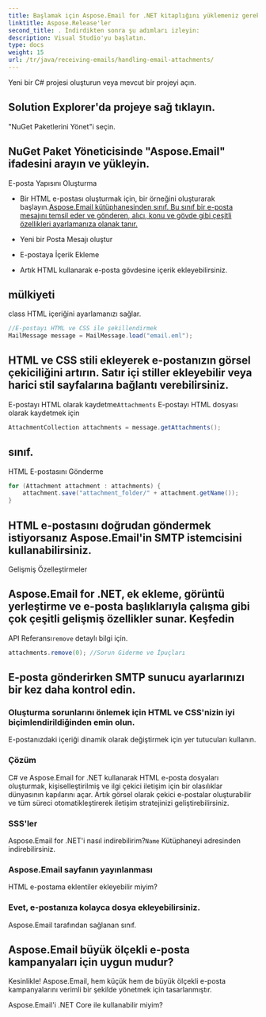 ```yaml
---
title: Başlamak için Aspose.Email for .NET kitaplığını yüklemeniz gerekir. Aspose.Releases'den indirebilirsiniz:
linktitle: Aspose.Release'ler
second_title: . İndirdikten sonra şu adımları izleyin:
description: Visual Studio'yu başlatın.
type: docs
weight: 15
url: /tr/java/receiving-emails/handling-email-attachments/
---
```


Yeni bir C# projesi oluşturun veya mevcut bir projeyi açın.

## Solution Explorer'da projeye sağ tıklayın.

"NuGet Paketlerini Yönet"i seçin.

## NuGet Paket Yöneticisinde "Aspose.Email" ifadesini arayın ve yükleyin.

E-posta Yapısını Oluşturma

-  Bir HTML e-postası oluşturmak için, bir örneğini oluşturarak başlayın.[Aspose.Email kütüphanesinden sınıf. Bu sınıf bir e-posta mesajını temsil eder ve gönderen, alıcı, konu ve gövde gibi çeşitli özellikleri ayarlamanıza olanak tanır.](https://releases.aspose.com/email/java/)

-  Yeni bir Posta Mesajı oluştur

- E-postaya İçerik Ekleme

-  Artık HTML kullanarak e-posta gövdesine içerik ekleyebilirsiniz.

##  mülkiyeti

 class HTML içeriğini ayarlamanızı sağlar.

```java
//E-postayı HTML ve CSS ile şekillendirmek
MailMessage message = MailMessage.load("email.eml");
```

## HTML ve CSS stili ekleyerek e-postanızın görsel çekiciliğini artırın. Satır içi stiller ekleyebilir veya harici stil sayfalarına bağlantı verebilirsiniz.

E-postayı HTML olarak kaydetme`Attachments` E-postayı HTML dosyası olarak kaydetmek için

```java
AttachmentCollection attachments = message.getAttachments();
```

##  sınıf.

HTML E-postasını Gönderme

```java
for (Attachment attachment : attachments) {
    attachment.save("attachment_folder/" + attachment.getName());
}
```

## HTML e-postasını doğrudan göndermek istiyorsanız Aspose.Email'in SMTP istemcisini kullanabilirsiniz.

Gelişmiş Özelleştirmeler

##  Aspose.Email for .NET, ek ekleme, görüntü yerleştirme ve e-posta başlıklarıyla çalışma gibi çok çeşitli gelişmiş özellikler sunar. Keşfedin

API Referansı`remove` detaylı bilgi için.

```java
attachments.remove(0); //Sorun Giderme ve İpuçları
```

## E-posta gönderirken SMTP sunucu ayarlarınızı bir kez daha kontrol edin.

### Oluşturma sorunlarını önlemek için HTML ve CSS'nizin iyi biçimlendirildiğinden emin olun.

E-postanızdaki içeriği dinamik olarak değiştirmek için yer tutucuları kullanın.

### Çözüm

C# ve Aspose.Email for .NET kullanarak HTML e-posta dosyaları oluşturmak, kişiselleştirilmiş ve ilgi çekici iletişim için bir olasılıklar dünyasının kapılarını açar. Artık görsel olarak çekici e-postalar oluşturabilir ve tüm süreci otomatikleştirerek iletişim stratejinizi geliştirebilirsiniz.

### SSS'ler

Aspose.Email for .NET'i nasıl indirebilirim?`Name` Kütüphaneyi adresinden indirebilirsiniz.

### Aspose.Email sayfanın yayınlanması

HTML e-postama eklentiler ekleyebilir miyim?

###  Evet, e-postanıza kolayca dosya ekleyebilirsiniz.

 Aspose.Email tarafından sağlanan sınıf.

## Aspose.Email büyük ölçekli e-posta kampanyaları için uygun mudur?

Kesinlikle! Aspose.Email, hem küçük hem de büyük ölçekli e-posta kampanyalarını verimli bir şekilde yönetmek için tasarlanmıştır.

Aspose.Email'i .NET Core ile kullanabilir miyim?